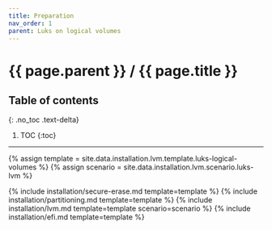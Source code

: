 ```yaml
---
title: Preparation
nav_order: 1
parent: Luks on logical volumes
---
```


# {{ page.parent }} / {{ page.title }}

## Table of contents
{: .no_toc .text-delta}

1. TOC
{:toc}

---

{% assign template = site.data.installation.lvm.template.luks-logical-volumes %}
{% assign scenario = site.data.installation.lvm.scenario.luks-lvm %}

{% include installation/secure-erase.md template=template %}
{% include installation/partitioning.md template=template %}
{% include installation/lvm.md template=template scenario=scenario %}
{% include installation/efi.md template=template %}

